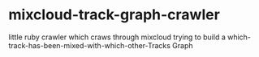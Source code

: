 mixcloud-track-graph-crawler
============================

little ruby crawler which craws through mixcloud trying to build a which-track-has-been-mixed-with-which-other-Tracks Graph
